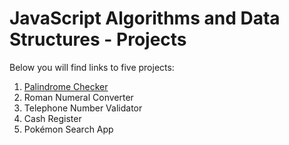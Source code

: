 # JavaScript Algorithms and Data Structures - Projects

Below you will find links to five projects:

1. [Palindrome Checker](https://codepen.io/coder36459/full/XWvaQEg)
2. Roman Numeral Converter
3. Telephone Number Validator
4. Cash Register
5. Pokémon Search App
